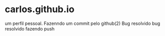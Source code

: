# carlos.github.io
um perfil pessoal. Fazenndo um commit pelo github(2)
Bug resolvido
bug resolvido
fazendo push